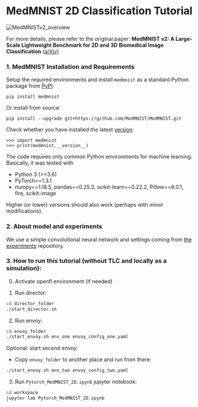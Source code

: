 # MedMNIST 2D Classification Tutorial

![MedMNISTv2_overview](https://raw.githubusercontent.com/MedMNIST/MedMNIST/main/assets/medmnistv2.jpg)

For more details, please refer to the original paper:
**MedMNIST v2: A Large-Scale Lightweight Benchmark for 2D and 3D Biomedical Image Classification** ([arXiv](https://arxiv.org/abs/2110.14795))


### 1. MedMNIST Installation and Requirements
Setup the required environments and install `medmnist` as a standard Python package from [PyPI](https://pypi.org/project/medmnist/):

    pip install medmnist

Or install from source:

    pip install --upgrade git+https://github.com/MedMNIST/MedMNIST.git

Check whether you have installed the latest [version](medmnist/info.py):

    >>> import medmnist
    >>> print(medmnist.__version__)

The code requires only common Python environments for machine learning. Basically, it was tested with
* Python 3 (>=3.6)
* PyTorch\==1.3.1
* numpy\==1.18.5, pandas\==0.25.3, scikit-learn\==0.22.2, Pillow\==8.0.1, fire, scikit-image

Higher (or lower) versions should also work (perhaps with minor modifications). 

### 2. About model and experiments

We use a simple convolutional neural network and settings coming from [the experiments](https://github.com/MedMNIST/experiments) repository.

### 3. How to run this tutorial (without TLC and locally as a simulation):
0. Activate openfl environment (if needed)

1. Run director:

```sh
cd director_folder
./start_director.sh
```

2. Run envoy:

```sh
cd envoy_folder
./start_envoy.sh env_one envoy_config_one.yaml
```

Optional: start second envoy:

- Copy `envoy_folder` to another place and run from there:

```sh
./start_envoy.sh env_two envoy_config_two.yaml
```

3. Run `Pytorch_MedMNIST_2D.ipynb` jupyter notebook:

```sh
cd workspace
jupyter lab Pytorch_MedMNIST_2D.ipynb
```
